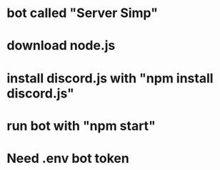 # bot called "Server Simp"
# download node.js
# install discord.js with "npm install discord.js"
# run bot with "npm start"
# Need .env bot token
